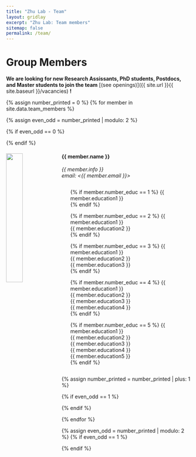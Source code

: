 ```yaml
---
title: "Zhu Lab - Team"
layout: gridlay
excerpt: "Zhu Lab: Team members"
sitemap: false
permalink: /team/
---
```


##

# Group Members

 **We are  looking for new Research Assissants, PhD students, Postdocs, and Master students to join the team** [(see openings)]({{ site.url }}{{ site.baseurl }}/vacancies) **!**


{% assign number_printed = 0 %}
{% for member in site.data.team_members %}

{% assign even_odd = number_printed | modulo: 2 %}

{% if even_odd == 0 %}
<div class="row">
{% endif %}

<div class="col-sm-8 clearfix">
  <img src="{{ site.url }}{{ site.baseurl }}/images/teampic/{{ member.photo }}" class="img-responsive" width="30%" style="float: left" />
  <h4>{{ member.name }}</h4>
  <i>{{ member.info }}<br>email: <{{ member.email }}></i>
  <ul style="overflow: hidden">

  {% if member.number_educ == 1 %}
  {{ member.education1 }}<br>
  {% endif %}

  {% if member.number_educ == 2 %}
  {{ member.education1 }}<br>
  {{ member.education2 }}<br>
  {% endif %}

  {% if member.number_educ == 3 %}
  {{ member.education1 }}<br>
  {{ member.education2 }}<br>
  {{ member.education3 }}<br>
  {% endif %}

  {% if member.number_educ == 4 %}
  {{ member.education1 }}<br>
  {{ member.education2 }}<br>
  {{ member.education3 }}<br>
  {{ member.education4 }}<br>
  {% endif %}

  {% if member.number_educ == 5 %}
  {{ member.education1 }}<br>
  {{ member.education2 }}<br>
  {{ member.education3 }}<br>
  {{ member.education4 }}<br>
  {{ member.education5 }}<br>
  {% endif %}

  </ul>
</div>

{% assign number_printed = number_printed | plus: 1 %}

{% if even_odd == 1 %}
</div>
{% endif %}

{% endfor %}

{% assign even_odd = number_printed | modulo: 2 %}
{% if even_odd == 1 %}
</div>
{% endif %}
